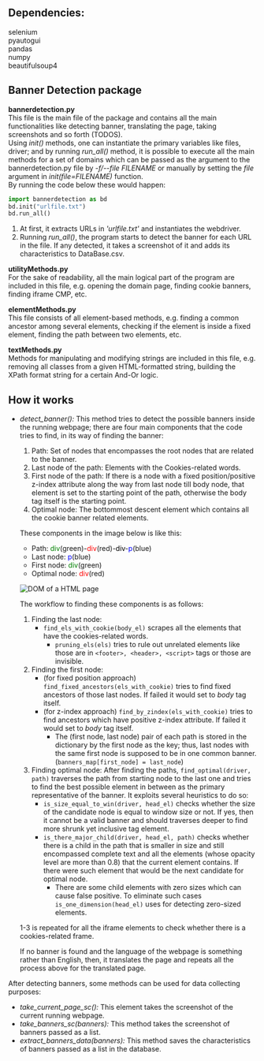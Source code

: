 ## Dependencies:
selenium\
pyautogui\
pandas\
numpy\
beautifulsoup4

## Banner Detection package

**bannerdetection.py**\
This file is the main file of the package and contains all the main functionalities like detecting banner, translating the page, taking screenshots and so forth (TODOS).  
Using *init()* methods, one can instantiate the primary variables like files, driver; and by running *run_all()* method, it is possible to execute all the main methods for a set of domains which can be passed as the argument to the bannerdetection.py file by *-f/--file FILENAME* or manually by setting the *file* argument in *init(file=FILENAME)* function.  
By running the code below these would happen:  

```python
import bannerdetection as bd
bd.init("urlfile.txt")
bd.run_all()
```    

1. At first, it extracts URLs in *'urlfile.txt'* and instantiates the webdriver.
2. Running *run_all()*, the program starts to detect the banner for each URL in the file. If any detected, it takes a screenshot of it and adds its characteristics to DataBase.csv.

**utilityMethods.py**\
For the sake of readability, all the main logical part of the program are included in this file, e.g. opening the domain page, finding cookie banners, finding iframe CMP, etc.

**elementMethods.py**\
This file consists of all element-based methods, e.g. finding a common ancestor among several elements, checking if the element is inside a fixed element, finding the path between two elements, etc.

**textMethods.py**\
Methods for manipulating and modifying strings are included in this file, e.g. removing all classes from a given HTML-formatted string, building the XPath format string for a certain And-Or logic.


## How it works

* *detect_banner():*
    This method tries to detect the possible banners inside the running webpage; there are four main components that the code tries to find, in its way of finding the banner:
    1. Path: Set of nodes that encompasses the root nodes that are related to the banner.
    2. Last node of the path: Elements with the Cookies-related words.
    3. First node of the path: If there is a node with a fixed position/positive z-index attribute along the way from last node till body node, that element is set to the starting point of the path, otherwise the body tag itself is the starting point.
    4. Optimal node: The bottommost descent element which contains all the cookie banner related elements.
    
    These components in the image below is like this:
    * Path: <span style="color:green">div</span>(green)-<span style="color:red">div</span>(red)-<span style="color:black">div</span>-<span style="color:blue">p</span>(blue)
    * Last node: <span style="color:blue">p</span>(blue)
    * First node: <span style="color:green">div</span>(green)
    * Optimal node: <span style="color:red">div</span>(red)
    
    ![DOM of a HTML page](DOM.jpg)
    
    The workflow to finding these components is as follows: 
    
    1. Finding the last node:
        * `find_els_with_cookie(body_el)` scrapes all the elements that have the cookies-related words.
            * `pruning_els(els)` tries to rule out unrelated elements like those are in `<footer>, <header>, <script>` tags or those are invisible.
    2. Finding the first node:
        * (for fixed position approach) `find_fixed_ancestors(els_with_cookie)` tries to find fixed ancestors of those last nodes. If failed it would set to *body* tag itself.
        * (for z-index approach) `find_by_zindex(els_with_cookie)` tries to find ancestors which have positive z-index attribute. If failed it would set to *body* tag itself.
            * The (first node, last node) pair of each path is stored in the dictionary by the first node as the key; thus, last nodes with the same first node is supposed to be in one common banner. (`banners_map[first_node] = last_node`)
    3. Finding optimal node: After finding the paths, `find_optimal(driver, path)` traverses the path from starting node to the last one and tries to find the best possible element in between as the primary representative of the banner. It exploits several heuristics to do so:
        * `is_size_equal_to_win(driver, head_el)` checks whether the size of the candidate node is equal to window size or not. If yes, then it cannot be a valid banner and should traverses deeper to find more shrunk yet inclusive tag element.
        * `is_there_major_child(driver, head_el, path)` checks whether there is a child in the path that is smaller in size and still encompassed complete text and all the elements (whose opacity level are more than 0.8) that the current element contains. If there were such element that would be the next candidate for optimal node.
            * There are some child elements with zero sizes which can cause false positive. To eliminate such cases `is_one_dimension(head_el)` uses for detecting zero-sized elements.
        
    1-3 is repeated for all the iframe elements to check whether there is a cookies-related frame.  
    
    If no banner is found and the language of the webpage is something rather than English, then, it translates the page and repeats all the process above for the translated page.
    
After detecting banners, some methods can be used for data collecting purposes:
    
* *take_current_page_sc():* This element takes the screenshot of the current running webpage.
* *take_banners_sc(banners):* This method takes the screenshot of banners passed as a list.
* *extract_banners_data(banners):* This method saves the characteristics of banners passed as a list in the database.

